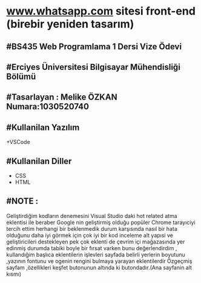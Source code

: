 # www.whatsapp.com sitesi front-end (birebir yeniden tasarım) 

#BS435 Web Programlama 1 Dersi Vize Ödevi
-
#Erciyes Üniversitesi Bilgisayar Mühendisliği Bölümü
-
#Tasarlayan : Melike ÖZKAN  Numara:1030520740
-
#Kullanilan Yazılım
-
+VSCode

#Kullanilan Diller
-
+ CSS
+ HTML

#NOTE :
-
Geliştirdiğim kodların  denemesini Visual Studio daki  hot related atma eklentisi ile   beraber Google nin geliştirmiş olduğu popüler Chrome tarayıciyi tercih ettim herhangi bir beklenmedik  durum karşısında nasıl bir hata olduğunu daha iyi görmek için çok iyi bir kod inceleme alt yapısi ve geliştiricileri destekleyen pek çok eklenti de çevrim içi mağazasında yer edinmiş durumda tabiki boyle bir fırsat varken bunu değerlendirdim , kullandığim başlıca eklentilerin işlevleri sayfada belirli yerlerin boyutunu ,yazının fontunu ve ogenin rengini bulmaya yarayan eklentilerdir
Özgeçmiş sayfam ,özellikleri keşfet butonunun altında ki butondadır.(Ana sayfanin alt kısmı)
